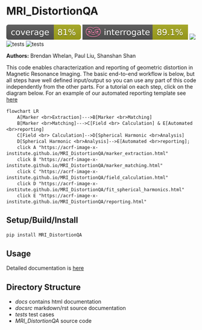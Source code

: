 # MRI_DistortionQA  
![](docsrc/__resources/coverage.svg) ![](docsrc/__resources/interrogate.svg) ![](https://github.com/ACRF-Image-X-Institute/MRI_DistortionQA/blob/main/.github/workflows/run_tests.yml/coverage.svg) ![tests](https://github.com/ACRF-Image-X-Institute/MRI_DistortionQA/actions/workflows/run_tests.yml/badge.svg) ![tests](https://github.com/ACRF-Image-X-Institute/MRI_DistortionQA/actions/workflows/build_docs.yml/badge.svg)

**Authors:** Brendan Whelan, Paul Liu, Shanshan Shan

This code enables characterization and reporting of geometric distortion in Magnetic Resonance Imaging. The basic end-to-end workflow is below, but all steps have well defined input/output so you can use any part of this code independently from the other parts. For a tutorial on each step, click on the diagram below. For an example of our automated reporting template see [here](https://acrf-image-x-institute.github.io/MRI_DistortionQA/_static/MR_QA_report_12_05_2022.html)

```mermaid
flowchart LR
    A[Marker <br>Extraction]--->B[Marker <br>Matching]
    B[Marker <br>Matching]--->C[Field <br> Calculation] & E[Automated <br>reporting]
    C[Field <br> Calculation]-->D[Spherical Harmonic <br>Analysis]
    D[Spherical Harmonic <br>Analysis]-->E[Automated <br>reporting];
    click A "https://acrf-image-x-institute.github.io/MRI_DistortionQA/marker_extraction.html"
    click B "https://acrf-image-x-institute.github.io/MRI_DistortionQA/marker_matching.html"
    click C "https://acrf-image-x-institute.github.io/MRI_DistortionQA/field_calculation.html"
    click D "https://acrf-image-x-institute.github.io/MRI_DistortionQA/fit_spherical_harmonics.html"
    click E "https://acrf-image-x-institute.github.io/MRI_DistortionQA/reporting.html"
```

## Setup/Build/Install

```bash
pip install MRI_DistortionQA
```


## Usage

Detailed documentation is [here](https://acrf-image-x-institute.github.io/MRI_DistortionQA/)

## Directory Structure

- *docs* contains html documentation
- *docsrc* markdown/rst source documentation
- *tests* test cases
- *MRI_DistortionQA* source code
